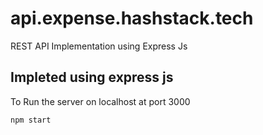 # api.expense.hashstack.tech
REST API Implementation using Express Js 

## Impleted using express js

To Run the server on localhost at port 3000

`npm start`
